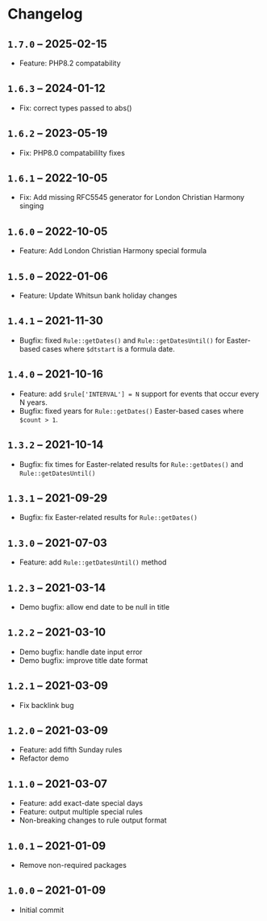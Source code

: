 # Changelog

## `1.7.0` – 2025-02-15

- Feature: PHP8.2 compatability

## `1.6.3` – 2024-01-12

- Fix: correct types passed to abs()

## `1.6.2` – 2023-05-19

- Fix: PHP8.0 compatabililty fixes

## `1.6.1` – 2022-10-05

- Fix: Add missing RFC5545 generator for London Christian Harmony singing

## `1.6.0` – 2022-10-05

- Feature: Add London Christian Harmony special formula

## `1.5.0` – 2022-01-06

- Feature: Update Whitsun bank holiday changes

## `1.4.1` – 2021-11-30

- Bugfix: fixed `Rule::getDates()` and `Rule::getDatesUntil()` for Easter-based cases where `$dtstart` is a formula date.

## `1.4.0` – 2021-10-16

- Feature: add `$rule['INTERVAL'] = N` support for events that occur every N years.
- Bugfix: fixed years for `Rule::getDates()` Easter-based cases where `$count > 1`.

## `1.3.2` – 2021-10-14

- Bugfix: fix times for Easter-related results for `Rule::getDates()` and `Rule::getDatesUntil()`

## `1.3.1` – 2021-09-29

- Bugfix: fix Easter-related results for `Rule::getDates()`

## `1.3.0` – 2021-07-03

- Feature: add `Rule::getDatesUntil()` method

## `1.2.3` – 2021-03-14

- Demo bugfix: allow end date to be null in title

## `1.2.2` – 2021-03-10

- Demo bugfix: handle date input error
- Demo bugfix: improve title date format

## `1.2.1` – 2021-03-09

- Fix backlink bug

## `1.2.0` – 2021-03-09

- Feature: add fifth Sunday rules
- Refactor demo

## `1.1.0` – 2021-03-07

- Feature: add exact-date special days
- Feature: output multiple special rules
- Non-breaking changes to rule output format

## `1.0.1` – 2021-01-09

- Remove non-required packages

## `1.0.0` – 2021-01-09

- Initial commit
